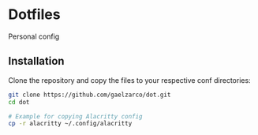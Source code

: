 # Dotfiles

Personal config

## Installation

Clone the repository and copy the files to your respective conf directories:

```bash
git clone https://github.com/gaelzarco/dot.git
cd dot

# Example for copying Alacritty config
cp -r alacritty ~/.config/alacritty
